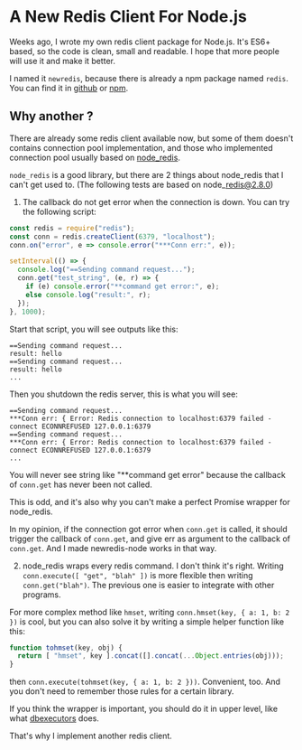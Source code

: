 # A New Redis Client For Node.js


Weeks ago, I wrote my own redis client package for Node.js. It's ES6+ based, so the code is clean, small and readable. I hope that more people will use it and make it better.

I named it `newredis`, because there is already a npm package named `redis`. You can find it in [github][4] or [npm][5].


## Why another ?

There are already some redis client available now, but some of them doesn't contains connection pool implementation, and those who implemented connection pool usually based on [node\_redis][1].

`node_redis` is a good library, but there are 2 things about node\_redis that I can't get used to. (The following tests are based on node\_redis@2.8.0)

1. The callback do not get error when the connection is down. You can try the following script:

```javascript
const redis = require("redis");
const conn = redis.createClient(6379, "localhost");
conn.on("error", e => console.error("***Conn err:", e));

setInterval(() => {
  console.log("==Sending command request...");
  conn.get("test_string", (e, r) => {
    if (e) console.error("**command get error:", e);
    else console.log("result:", r);
  });
}, 1000);
```

Start that script, you will see outputs like this:

```
==Sending command request...
result: hello
==Sending command request...
result: hello
...
```

Then you shutdown the redis server, this is what you will see:

```
==Sending command request...
***Conn err: { Error: Redis connection to localhost:6379 failed - connect ECONNREFUSED 127.0.0.1:6379
==Sending command request...
***Conn err: { Error: Redis connection to localhost:6379 failed - connect ECONNREFUSED 127.0.0.1:6379
...
```

You will never see string like "\*\*command get error" because the callback of `conn.get` has never been not called.

This is odd, and it's also why you can't make a perfect Promise wrapper for node\_redis.

In my opinion, if the connection got error when `conn.get` is called, it should trigger the callback of `conn.get`, and give err as argument to the callback of `conn.get`. And I made newredis-node works in that way.



2. node\_redis wraps every redis command. I don't think it's right. Writing `conn.execute([ "get", "blah" ])` is more flexible then writing `conn.get("blah")`. The previous one is easier to integrate with other programs.

For more complex method like `hmset`, writing `conn.hmset(key, { a: 1, b: 2 })` is cool, but you can also solve it by writing a simple helper function like this:

```javascript
function tohmset(key, obj) {
  return [ "hmset", key ].concat([].concat(...Object.entries(obj)));
}
```

then `conn.execute(tohmset(key, { a: 1, b: 2 }))`. Convenient, too. And you don't need to remember those rules for a certain library.

If you think the wrapper is important, you should do it in upper level, like what [dbexecutors][3] does.


That's why I implement another redis client.


[1]: https://www.npmjs.com/package/redis-parser
[2]: https://www.npmjs.com/package/redis
[3]: https://www.npmjs.com/package/dbexecutors
[4]: https://github.com/wallacegibbon/newredis-node
[5]: https://www.npmjs.com/package/newredis

